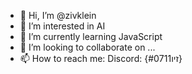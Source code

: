 - 👋 Hi, I’m @zivklein
- 👀 I’m interested in AI
- 🌱 I’m currently learning JavaScript
- 💞️ I’m looking to collaborate on ...
- 📫 How to reach me: Discord: {זיו#0711}

<!---
zivklein/zivklein is a ✨ special ✨ repository because its `README.md` (this file) appears on your GitHub profile.
You can click the Preview link to take a look at your changes.
--->
